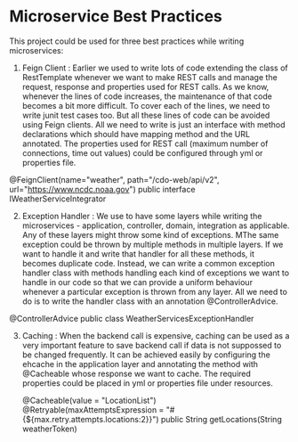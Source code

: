   # Microservice Best Practices


This project could be used for three best practices while writing microservices: 

1. Feign Client : Earlier we used to write lots of code extending the class of RestTemplate whenever we want to make REST calls and manage the request, response and properties used for REST calls. As we know, whenever the lines of code increases, the maintenance of that code becomes a bit more difficult. To cover each of the lines, we need to write junit test cases too. But all these lines of code can be avoided using Feign clients. All we need to write is just an interface with method declarations which should have mapping method and the URL annotated. The properties used for REST call (maximum number of connections, time out values) could be configured through yml or properties file.  

@FeignClient(name="weather", path="/cdo-web/api/v2", url="https://www.ncdc.noaa.gov")
public interface IWeatherServiceIntegrator

2. Exception Handler : We use to have some layers while writing the microservices - application, controller, domain, integration as applicable. Any of these layers might throw some kind of exceptions. MThe same exception could be thrown by multiple methods in multiple layers. If we want to handle it and write that handler for all these methods, it becomes duplicate code. Instead, we can write a common exception handler class with methods handling each kind of exceptions we want to handle in our code so that we can provide a uniform behaviour whenever a particular exception is thrown from any layer. All we need to do is to write the handler class with an annotation @ControllerAdvice. 

@ControllerAdvice
public class WeatherServicesExceptionHandler 

3. Caching : When the backend call is expensive, caching can be used as a very important feature to save backend call if data is not suppossed to be changed frequently. It can be achieved easily by configuring the ehcache in the application layer and annotating the method with @Cacheable whose response we want to cache. The required properties could be placed in yml or properties file under resources.

	@Cacheable(value = "LocationList")
    @Retryable(maxAttemptsExpression = "#{${max.retry.attempts.locations:2}}")
	public String getLocations(String weatherToken)
